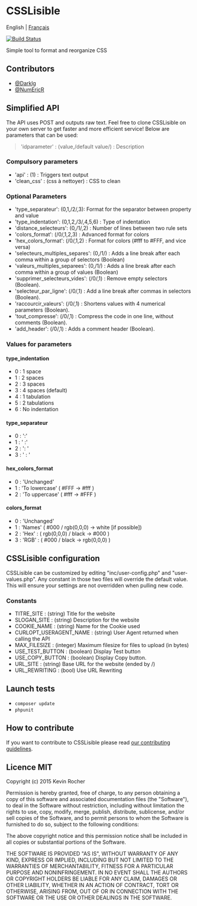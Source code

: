 # CSSLisible

English | [Français](README.md)

[![Build Status](https://travis-ci.org/Darklg/CSSLisible.svg?branch=master)](https://travis-ci.org/Darklg/CSSLisible)

Simple tool to format and reorganize CSS

## Contributors

* [@Darklg](https://github.com/Darklg)
* [@NumEricR](https://github.com/NumEricR)

## Simplified API

The API uses POST and outputs raw text. Feel free to clone CSSLisible on your own server to get faster and more efficient service!
Below are parameters that can be used:

> 'idparameter' : (value,/default value/) : Description

### Compulsory parameters

* 'api' : (1) : Triggers text output
* 'clean_css' : (css à nettoyer) : CSS to clean

### Optional Parameters

* 'type_separateur': (0,1,/2/,3): Format for the separator between property and value
* 'type_indentation': (0,1,2,/3/,4,5,6) : Type of indentation
* 'distance_selecteurs': (0,/1/,2) : Number of lines between two rule sets
* 'colors_format': (/0/,1,2,3) : Advanced format for colors
* 'hex_colors_format': (/0/,1,2) : Format for colors (#fff to #FFF, and vice versa)
* 'selecteurs_multiples_separes': (0,/1/) : Adds a line break after each comma within a group of selectors (Boolean)
* 'valeurs_multiples_separees': (0,/1/) : Adds a line break after each comma within a group of values (Boolean)
* 'supprimer_selecteurs_vides': (/0/,1) : Remove empty selectors (Boolean).
* 'selecteur_par_ligne': (/0/,1) : Add a line break after commas in selectors (Boolean).
* 'raccourcir_valeurs': (/0/,1) : Shortens values with 4 numerical parameters (Boolean).
* 'tout_compresse': (/0/,1) : Compress the code in one line, without comments (Boolean).
* 'add_header': (/0/,1) : Adds a comment header (Boolean).

### Values for parameters

#### type_indentation

* 0 : 1 space
* 1 : 2 spaces
* 2 : 3 spaces
* 3 : 4 spaces (default)
* 4 : 1 tabulation
* 5 : 2 tabulations
* 6 : No indentation

#### type_separateur

* 0 : ':'
* 1 : ' :'
* 2 : ': '
* 3 : ' : '

#### hex_colors_format

* 0 : 'Unchanged'
* 1 : 'To lowercase' ( #FFF -> #fff )
* 2 : 'To uppercase' ( #fff -> #FFF )

#### colors_format

* 0 : 'Unchanged'
* 1 : 'Names' ( #000 / rgb(0,0,0)  -> white [if possible])
* 2 : 'Hex' : ( rgb(0,0,0) / black -> #000 )
* 3 : 'RGB' : ( #000 / black -> rgb(0,0,0) )

## CSSLisible configuration

CSSLisible can be customized by editing "inc/user-config.php" and "user-values.php".
Any constant in those two files will override the default value.
This will ensure your settings are not overridden when pulling new code.

### Constants

* TITRE_SITE : (string) Title for the website
* SLOGAN_SITE : (string) Description for the website
* COOKIE_NAME : (string) Name for the Cookie used
* CURLOPT_USERAGENT_NAME : (string) User Agent returned when calling the API
* MAX_FILESIZE : (integer) Maximum filesize for files to upload (in bytes)
* USE_TEST_BUTTON : (boolean) Display Test button
* USE_COPY_BUTTON : (boolean) Display Copy button.
* URL_SITE : (string) Base URL for the website (ended by /)
* URL_REWRITING : (bool) Use URL Rewriting

## Launch tests

* `composer update`
* `phpunit`

## How to contribute

If you want to contribute to CSSLisible please read [our contributing guidelines](https://github.com/Darklg/CSSLisible/blob/master/CONTRIBUTING.md).

## Licence MIT

Copyright (c) 2015 Kevin Rocher

Permission is hereby granted, free of charge, to any person obtaining a copy of this software and associated documentation files (the "Software"), to deal in the Software without restriction, including without limitation the rights to use, copy, modify, merge, publish, distribute, sublicense, and/or sell copies of the Software, and to permit persons to whom the Software is furnished to do so, subject to the following conditions:

The above copyright notice and this permission notice shall be included in all copies or substantial portions of the Software.

THE SOFTWARE IS PROVIDED "AS IS", WITHOUT WARRANTY OF ANY KIND, EXPRESS OR IMPLIED, INCLUDING BUT NOT LIMITED TO THE WARRANTIES OF MERCHANTABILITY, FITNESS FOR A PARTICULAR PURPOSE AND NONINFRINGEMENT. IN NO EVENT SHALL THE AUTHORS OR COPYRIGHT HOLDERS BE LIABLE FOR ANY CLAIM, DAMAGES OR OTHER LIABILITY, WHETHER IN AN ACTION OF CONTRACT, TORT OR OTHERWISE, ARISING FROM, OUT OF OR IN CONNECTION WITH THE SOFTWARE OR THE USE OR OTHER DEALINGS IN THE SOFTWARE.
